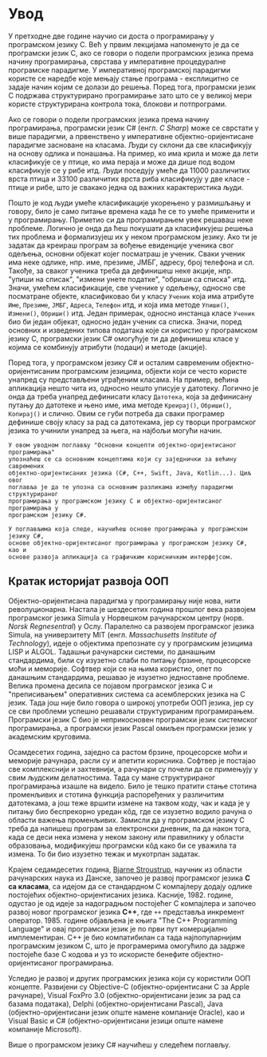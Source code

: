 # Увод

У претходне две године научио си доста о програмирању у програмском језику C. Већ
у првим лекцијама напоменуто је да се програмски језик C, ако се говори о
подели програмских језика према начину програмирања, сврстава у императивне
процедуралне програмске парадигме. У императивној програмској парадигми користе
се наредбе које мењају стање програма - експлицитно се задаје начин којим се
долази до решења. Поред тога, програмски језик C подржава структурирано
програмирање зато што се у великој мери користе структурирана контрола тока,
блокови и потпрограми.

Ако се говори о подели програмских језика према начину програмирања, програмски 
језик C# (енгл. *C Sharp*) може се сврстати у више парадигми, а
првенствено у императивне објектно-оријентисане парадигме засноване на класама.
Људи су склони да све класификују на основу одлика и понашања. На пример, ко
има крила и може да лети класификује се у птице, ко има пераја и може да дише
под водом класификује се у рибе итд. Људи поседују умеће да 11000 различитих
врста птица и 33100 различитих врста риба класификују у две класе - птице и
рибе, што је свакако једна од важних карактеристика људи.

Пошто је код људи умеће класификације укорењено у размишљању и говору, било је
само питање времена када ће се то умеће применити и у програмирању. Приметио си
да програмирањем увек решаваш неке проблеме. Логично је онда да ћеш покушати да
класификујеш решења тих проблема и формализујеш их у неком програмском језику.
Ако ти је задатак да креираш програм за вођење евиденције ученика свог одељења,
основни објекат којег посматраш је ученик. Сваки ученик има неке одлике, нпр.
име, презиме, ЈМБГ, адресу, број телефона и сл. Такође, за сваког ученика
треба да дефинишеш неке акције, нпр. "упиши на списак", "измени унете податке",
"обриши са списка" итд. Значи, умећем класификације, све ученике у одељењу,
односно све посматране објекте, класификовао би у класу `Ученик` која има
атрибуте `Име`, `Презиме`, `ЈМБГ`, `Адреса`, `Телефон` итд, и која има методе
`Упиши()`, `Измени()`, `Обриши()` итд. Један примерак, односно инстанца класе
`Ученик` био би један објекат, односно један ученик са списка. Значи, поред
основних и изведених типова података које си користио у програмском језику C,
програмски језик C# омогућује ти да дефинишеш класе у којима се комбинују
атрибути (подаци) и методе (акције).

Поред тога, у програмском језику C# и осталим савременим објектно-оријентисаним
програмским језицима, објекти који се често користе унапред су представљени
уграђеним класама. На пример, већина апликација нешто чита из, односно нешто
уписује у датотеку. Логично је онда да треба унапред дефинисати класу
`Датотека`, која за дефинисану путању до датотеке и њено име, има методе
`Креирај()`, `Обриши()`, `Копирај()` и слично. Овим се губи потреба да сваки
програмер дефинише своју класу за рад са датотекама, јер су творци програмског
језика то учинили унапред за њега, на најбољи могући начин.

```{infonote}
У овом уводном поглављу "Основни концепти објектно-оријентисаног програмирања"
упознаћеш се са основним концептима који су заједнички за већину савремених
објектно-оријентисаних језика (C#, C++, Swift, Java, Kotlin...). Циљ овог
поглавља је да те упозна са основним разликама између парадигми структурираног
програмирања у програмском језику C и објектно-оријентисаног програмирања у
програмском језику C#.

У поглављима која следе, научићеш основе програмирања у програмском језику C#,
основе објектно-оријентисаног програмирања у програмском језику C#, као и
основе развоја апликација са графичким корисничким интерфејсом.
```

## Кратак историјат развоја ООП

Објектно-оријентисана парадигма у програмирању није нова, нити револуционарна.
Настала је шездесетих година прошлог века развојем програмског језика Simula у
Норвешком рачунарском центру (норв. *Norsk Regnesentral*) у Ослу. Паралелно са
развојем програмског језика Simula, на универзитету MIT
(енгл. *Massachusetts Institute of Technology*), идеје о објектима препознате
су у програмским језицима LISP и ALGOL. Тадашњи рачунарски системи, по данашњим
стандардима, били су изузетно слаби по питању брзине, процесорске моћи и
меморије. Софтвер који се на њима користио, опет по данашњим стандардима,
решавао је изузетно једноставне проблеме. Велика промена десила се појавом
програмског језика C и "преписивањем" оперативних система са асемблерских
језика на C језик. Тада још није било говора о широкој употреби ООП језика, јер су
се сви проблеми успешно решавали структурираним програмирањем. Програмски језик
C био је неприкосновен програмски језик системског програмирања, а програмски
језик Pascal омиљен програмски језик у академским круговима.

Осамдесетих година, заједно са растом брзине, процесорске моћи и меморије
рачунара, расли су и апетити корисника. Софтвер је постајао све комплекснији и
захтевнији, а рачунари су почели да се примењују у свим људским делатностима.
Тада су мане структурираног програмирања изашле на видело. Било је тешко
пратити стање стотина променљивих и стотина функција распоређених у различитим
датотекама, а још теже вршити измене на таквом коду, чак и када је у питању
био беспрекорно уредан кôд, где се изузетно водило рачуна о области важења
променљивих. Замисли да у програмском језику C треба да напишеш програм за
електронски дневник, па да након тога, када се деси нека измена у неком закону или
правилнику у области образовања, модификујеш програмски кôд како би се уважила
та измена. То би био изузетно тежак и мукотрпан задатак.

Крајем седамдесетих година, [Bjarne Stroustrup](https://www.stroustrup.com/),
научник из области рачунарских наука из Данске, започео је развој програмског
језика **C са класама**, са идејом да се стандардном C компајлеру додају одлике
постојећих објектно-оријентисаних језика. Касније, 1982. године, одустао је од
идеје за надоградњом постојећег C компајлера и започео развој новог програмског
језика **C++**, где `++` представља инкремент оператор. 1985. године објављена
је књига "The C++ Programming Language" и овај програмски језик је по први пут 
комерцијално имплементиран. C++ је био компатибилан са тада најпопуларнијим програмским
језиком C, што је програмерима омогућило да задрже постојеће базе C кодова и уз
то искористе бенефите објектно-оријентисаног програмирања.

Уследио је развој и других програмских језика који су користили ООП концепте.
Развијени су Objective-C (објектно-оријентисани C за Apple рачунаре), Visual
FoxPro 3.0 (објектно-оријентисани језик за рад са базама података), Delphi
(објектно-оријентисани Pascal), Java (објектно-оријентисани језик опште намене
компаније Oracle), као и Visual Basic и C# (објектно-оријентисани језици опште
намене компаније Microsoft).

Више о програмском језику C# научићеш у следећем поглављу.
